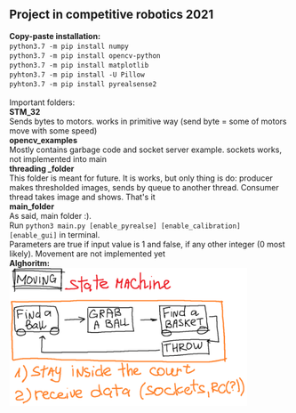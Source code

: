 ## Project in competitive robotics 2021
**Copy-paste installation:**</br>
`python3.7 -m pip install numpy`</br>
`python3.7 -m pip install opencv-python`</br>
`python3.7 -m pip install matplotlib`</br>
`pyhton3.7 -m pip install -U Pillow`</br>
`pyhton3.7 -m pip install pyrealsense2`</br>
</br>
Important folders:</br>
**STM_32** </br>
Sends bytes to motors. works in primitive way (send byte = some of motors move with some speed) </br>
**opencv_examples** </br>
Mostly contains garbage code and socket server example. sockets works, not implemented into main </br>
**threading _folder** </br>
This folder is meant  for future. It is works, but only thing is do: producer makes thresholded images, sends by queue to another thread. Consumer thread takes image and shows. That's it </br>
**main_folder** </br>
As said, main folder :). </br>
Run `python3 main.py [enable_pyrealse] [enable_calibration] [enable_gui]` in terminal.</br>
Parameters are true if input value is 1 and false, if any other integer (0 most likely).
Movement are not implemented yet
</br>
**Alghoritm:** </br>
<img src="/alghoritm.png" width=85% height="auto"/> </br>
</br>

